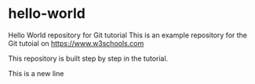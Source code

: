 # hello-world
Hello World repository for Git tutorial
This is an example repository for the Git tutoial on https://www.w3schools.com

This repository is built step by step in the tutorial.

This is a new line
